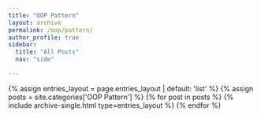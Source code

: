 ```yaml
---
title: "OOP Pattern"
layout: archive
permalink: /oop/pattern/
author_profile: true
sidebar:
  title: "All Posts"
  nav: "side"

---
```


{% assign entries_layout = page.entries_layout | default: 'list' %}
{% assign posts = site.categories['OOP Pattern'] %}
{% for post in posts %} {% include archive-single.html type=entries_layout %} {% endfor %}
